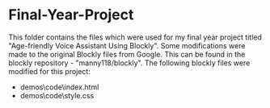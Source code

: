 # Final-Year-Project
This folder contains the files which were used for my final year project titled "Age-friendly Voice Assistant Using Blockly". 
Some modifications were made to the original Blockly files from Google. This can be found in the blockly repository - "manny118/blockly".
The following blockly files were modified for this project:
- demos\code\index.html
- demos\code\style.css
